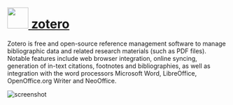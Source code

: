 # [<img src="" height="48" width="48" /> zotero](https://chocolatey.org/packages/zotero)

Zotero is free and open-source reference management software to manage bibliographic data and related research materials (such as PDF files). Notable features include web browser integration, online syncing, generation of in-text citations, footnotes and bibliographies, as well as integration with the word processors Microsoft Word, LibreOffice, OpenOffice.org Writer and NeoOffice.


![screenshot]()
